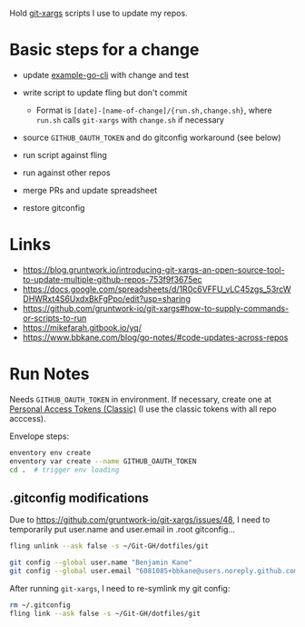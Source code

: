 Hold [git-xargs](https://github.com/gruntwork-io/git-xargs) scripts I use to update my repos.

# Basic steps for a change

- update [example-go-cli](https://github.com/bbkane/example-go-cli) with change and test
- write script to update fling but don't commit
  - Format is `[date]-[name-of-change]/{run.sh,change.sh}`, where `run.sh` calls `git-xargs` with `change.sh` if necessary

- source `GITHUB_OAUTH_TOKEN` and do gitconfig workaround (see below)
- run script against fling
- run against other repos
- merge PRs and update spreadsheet
- restore gitconfig

# Links

- https://blog.gruntwork.io/introducing-git-xargs-an-open-source-tool-to-update-multiple-github-repos-753f9f3675ec
- https://docs.google.com/spreadsheets/d/1R0c6VFFU_vLC45zgs_53rcWDHWRxt4S6UxdxBkFgPpo/edit?usp=sharing
- https://github.com/gruntwork-io/git-xargs#how-to-supply-commands-or-scripts-to-run
- https://mikefarah.gitbook.io/yq/
- https://www.bbkane.com/blog/go-notes/#code-updates-across-repos

# Run Notes

Needs  `GITHUB_OAUTH_TOKEN`  in environment. If necessary, create one at [Personal Access Tokens (Classic)](https://github.com/settings/tokens) (I use the classic tokens with all repo acccess).

Envelope steps:

```zsh
enventory env create
enventory var create --name GITHUB_OAUTH_TOKEN
cd .  # trigger env loading
```

## .gitconfig modifications

Due to https://github.com/gruntwork-io/git-xargs/issues/48, I need to
temporarily put user.name and user.email in .root gitconfig...

```bash
fling unlink --ask false -s ~/Git-GH/dotfiles/git

git config --global user.name "Benjamin Kane"
git config --global user.email "6081085+bbkane@users.noreply.github.com"
```

After running `git-xargs`, I need to re-symlink my git config:

```bash
rm ~/.gitconfig
fling link --ask false -s ~/Git-GH/dotfiles/git
```

